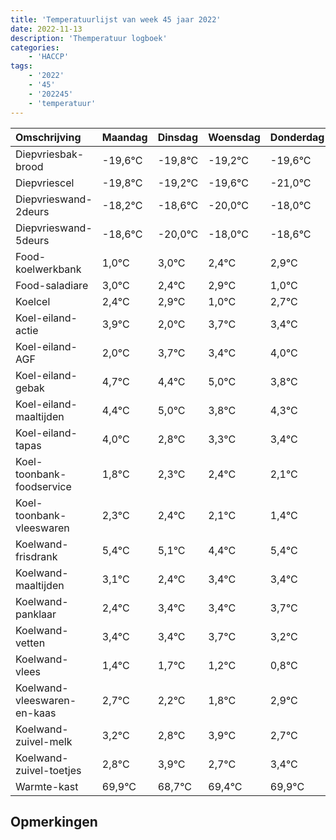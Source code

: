 ```yaml
---
title: 'Temperatuurlijst van week 45 jaar 2022'
date: 2022-11-13
description: 'Themperatuur logboek'
categories:
    - 'HACCP'
tags:
    - '2022'
    - '45'
    - '202245'
    - 'temperatuur'
---
```

|Omschrijving|Maandag|Dinsdag|Woensdag|Donderdag|Vrijdag|Zaterdag|Zondag|
|:---|:---|:---|:---|:---|:---|:---|:---|
|Diepvriesbak-brood|-19,6°C|-19,8°C|-19,2°C|-19,6°C|-21,0°C|-19,0°C|-19,6°C|
|Diepvriescel|-19,8°C|-19,2°C|-19,6°C|-21,0°C|-19,0°C|-19,6°C|-19,1°C|
|Diepvrieswand-2deurs|-18,2°C|-18,6°C|-20,0°C|-18,0°C|-18,6°C|-18,1°C|-20,0°C|
|Diepvrieswand-5deurs|-18,6°C|-20,0°C|-18,0°C|-18,6°C|-18,1°C|-20,0°C|-18,3°C|
|Food-koelwerkbank|1,0°C|3,0°C|2,4°C|2,9°C|1,0°C|2,7°C|2,4°C|
|Food-saladiare|3,0°C|2,4°C|2,9°C|1,0°C|2,7°C|2,4°C|3,0°C|
|Koelcel|2,4°C|2,9°C|1,0°C|2,7°C|2,4°C|3,0°C|1,8°C|
|Koel-eiland-actie|3,9°C|2,0°C|3,7°C|3,4°C|4,0°C|2,8°C|3,3°C|
|Koel-eiland-AGF|2,0°C|3,7°C|3,4°C|4,0°C|2,8°C|3,3°C|3,4°C|
|Koel-eiland-gebak|4,7°C|4,4°C|5,0°C|3,8°C|4,3°C|4,4°C|4,1°C|
|Koel-eiland-maaltijden|4,4°C|5,0°C|3,8°C|4,3°C|4,4°C|4,1°C|3,4°C|
|Koel-eiland-tapas|4,0°C|2,8°C|3,3°C|3,4°C|3,1°C|2,4°C|3,4°C|
|Koel-toonbank-foodservice|1,8°C|2,3°C|2,4°C|2,1°C|1,4°C|2,4°C|2,4°C|
|Koel-toonbank-vleeswaren|2,3°C|2,4°C|2,1°C|1,4°C|2,4°C|2,4°C|2,7°C|
|Koelwand-frisdrank|5,4°C|5,1°C|4,4°C|5,4°C|5,4°C|5,7°C|5,2°C|
|Koelwand-maaltijden|3,1°C|2,4°C|3,4°C|3,4°C|3,7°C|3,2°C|2,8°C|
|Koelwand-panklaar|2,4°C|3,4°C|3,4°C|3,7°C|3,2°C|2,8°C|3,9°C|
|Koelwand-vetten|3,4°C|3,4°C|3,7°C|3,2°C|2,8°C|3,9°C|2,7°C|
|Koelwand-vlees|1,4°C|1,7°C|1,2°C|0,8°C|1,9°C|0,7°C|1,4°C|
|Koelwand-vleeswaren-en-kaas|2,7°C|2,2°C|1,8°C|2,9°C|1,7°C|2,4°C|2,9°C|
|Koelwand-zuivel-melk|3,2°C|2,8°C|3,9°C|2,7°C|3,4°C|3,9°C|4,0°C|
|Koelwand-zuivel-toetjes|2,8°C|3,9°C|2,7°C|3,4°C|3,9°C|4,0°C|4,0°C|
|Warmte-kast|69,9°C|68,7°C|69,4°C|69,9°C|70,0°C|70,0°C|69,8°C|

## Opmerkingen


